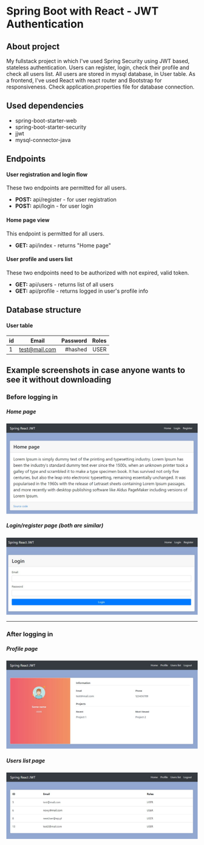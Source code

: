 # Spring Boot with React - JWT Authentication

## About project
My fullstack project in which I've used Spring Security using JWT based, stateless authentication.
Users can register, login, check their profile and check all users list. All users are stored in mysql 
database, in User table.
As a frontend, I've used React with react router and Bootstrap for responsiveness.
Check application.properties file for database connection.

## Used dependencies
* spring-boot-starter-web
* spring-boot-starter-security
* jjwt
* mysql-connector-java

## Endpoints
#### User registration and login flow
These two endpoints are permitted for all users.
* **POST:** api/register - for user registration
* **POST:** api/login - for user login

#### Home page view
This endpoint is permitted for all users.
* **GET:** api/index - returns "Home page"

#### User profile and users list
These two endpoints need to be authorized with not expired, valid token.
* **GET:** api/users - returns list of all users
* **GET:** api/profile - returns logged in user's profile info

## Database structure
#### User table
| id  | Email | Password | Roles |
| --- |:-----:| --------:|------:|
| 1   |test@mail.com|#hashed|USER|

[home]: ./readme_images/home.JPG "Home page screenshot"
[login_register]: ./readme_images/login.JPG "Login/Register page screenshot"
[profile]: readme_images/profile.JPG "Profile page screenshot"
[users_list]: readme_images/users_list.JPG "Home page screenshot"

## Example screenshots in case anyone wants to see it without downloading
### Before logging in
##### Home page
![alt text][home]
##### Login/register page (both are similar)
![alt text][login_register]
***
### After logging in
##### Profile page
![alt text][profile]
##### Users list page
![alt text][users_list]
